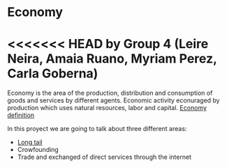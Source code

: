 # Economy

<<<<<<< HEAD
by Group 4 (Leire Neira, Amaia Ruano, Myriam Perez, Carla Goberna)
=======

Economy is the area of the production, distribution and consumption of goods and services by different agents. Economic activity econuraged by production which uses natural resources, labor and capital. <A HREF="https://en.wikipedia.org/wiki/Economy"> Economy definition</A>

In this proyect we are going to talk about three different areas:

- [Long tail](subsection.md)
- Crowfounding
- Trade and exchanged of direct services through the internet